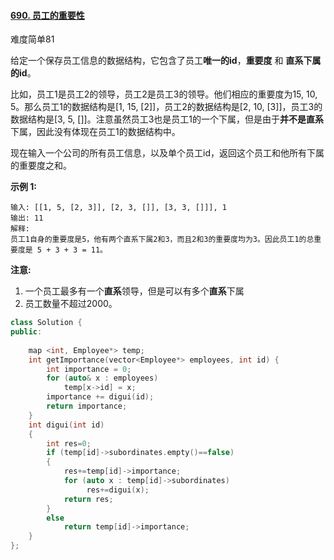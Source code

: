 #### [690. 员工的重要性](https://leetcode-cn.com/problems/employee-importance/)

难度简单81

给定一个保存员工信息的数据结构，它包含了员工**唯一的id**，**重要度** 和 **直系下属的id**。

比如，员工1是员工2的领导，员工2是员工3的领导。他们相应的重要度为15, 10, 5。那么员工1的数据结构是[1, 15, [2]]，员工2的数据结构是[2, 10, [3]]，员工3的数据结构是[3, 5, []]。注意虽然员工3也是员工1的一个下属，但是由于**并不是直系**下属，因此没有体现在员工1的数据结构中。

现在输入一个公司的所有员工信息，以及单个员工id，返回这个员工和他所有下属的重要度之和。

**示例 1:**

```
输入: [[1, 5, [2, 3]], [2, 3, []], [3, 3, []]], 1
输出: 11
解释:
员工1自身的重要度是5，他有两个直系下属2和3，而且2和3的重要度均为3。因此员工1的总重要度是 5 + 3 + 3 = 11。
```

**注意:**

1. 一个员工最多有一个**直系**领导，但是可以有多个**直系**下属
2. 员工数量不超过2000。

```C++
class Solution {
public:
    
    map <int, Employee*> temp;
    int getImportance(vector<Employee*> employees, int id) {
        int importance = 0;
        for (auto& x : employees)
            temp[x->id] = x;
        importance += digui(id);
        return importance;
    }
    int digui(int id)
    {
        int res=0;
        if (temp[id]->subordinates.empty()==false)
        {          
            res+=temp[id]->importance;  
            for (auto x : temp[id]->subordinates)
                 res+=digui(x);
            return res;   
        }
        else  
            return temp[id]->importance;
    }
};
```

